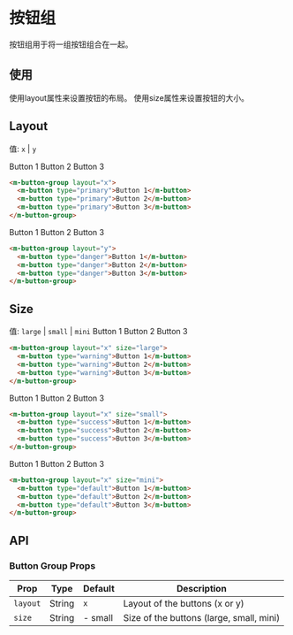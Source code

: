# 按钮组

按钮组用于将一组按钮组合在一起。

## 使用

使用layout属性来设置按钮的布局。
使用size属性来设置按钮的大小。

## Layout

值: `x` | `y`

<m-button-group layout="x">
  <m-button type="primary">Button 1</m-button>
  <m-button type="primary">Button 2</m-button>
  <m-button type="primary">Button 3</m-button>
</m-button-group>

```html
<m-button-group layout="x">
  <m-button type="primary">Button 1</m-button>
  <m-button type="primary">Button 2</m-button>
  <m-button type="primary">Button 3</m-button>
</m-button-group>
```

<m-button-group layout="y">
  <m-button type="danger">Button 1</m-button>
  <m-button type="danger">Button 2</m-button>
  <m-button type="danger">Button 3</m-button>
</m-button-group>

```html
<m-button-group layout="y">
  <m-button type="danger">Button 1</m-button>
  <m-button type="danger">Button 2</m-button>
  <m-button type="danger">Button 3</m-button>
</m-button-group>
```

## Size

值: `large` | `small` | `mini`
<m-button-group layout="x" size="large">
  <m-button type="warning">Button 1</m-button>
  <m-button type="warning">Button 2</m-button>
  <m-button type="warning">Button 3</m-button>
</m-button-group>

```html
<m-button-group layout="x" size="large">
  <m-button type="warning">Button 1</m-button>
  <m-button type="warning">Button 2</m-button>
  <m-button type="warning">Button 3</m-button>
</m-button-group>
```

<m-button-group layout="x" size="small">
  <m-button type="success">Button 1</m-button>
  <m-button type="success">Button 2</m-button>
  <m-button type="success">Button 3</m-button>
</m-button-group>

```html
<m-button-group layout="x" size="small">
  <m-button type="success">Button 1</m-button>
  <m-button type="success">Button 2</m-button>
  <m-button type="success">Button 3</m-button>
</m-button-group>
```

<m-button-group layout="x" size="mini">
  <m-button type="default">Button 1</m-button>
  <m-button type="default">Button 2</m-button>
  <m-button type="default">Button 3</m-button>
</m-button-group>

```html
<m-button-group layout="x" size="mini">
  <m-button type="default">Button 1</m-button>
  <m-button type="default">Button 2</m-button>
  <m-button type="default">Button 3</m-button>
</m-button-group>
```

## API

### Button Group Props

| Prop         | Type    | Default   | Description                              |
| ------------ | ------- | --------- | ---------------------------------------- |
| `layout`     | String  | `x`       | Layout of the buttons (x or y)         |
| `size`       | String  | - small        | Size of the buttons (large, small, mini) |

